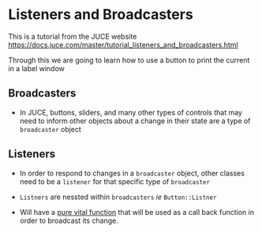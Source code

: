 # Listeners and Broadcasters

This is a tutorial from the JUCE website
https://docs.juce.com/master/tutorial_listeners_and_broadcasters.html

Through this we are going to learn how to use a button to print the current in a label window

## Broadcasters

- In JUCE, buttons, sliders, and many other types of controls that may need to inform other objects about a change in their state are a type of `broadcaster` object

## Listeners

- In order to respond to changes in a `broadcaster` object, other classes need to be a `listener` for that specific type of `broadcaster`

- `Listners` are nessted within `broadcasters` *ie* `Button::Listner`

- Will have a [pure vital function](https://www.learncpp.com/cpp-tutorial/pure-virtual-functions-abstract-base-classes-and-interface-classes/) that will be used as a call back function in order to broadcast its change. 